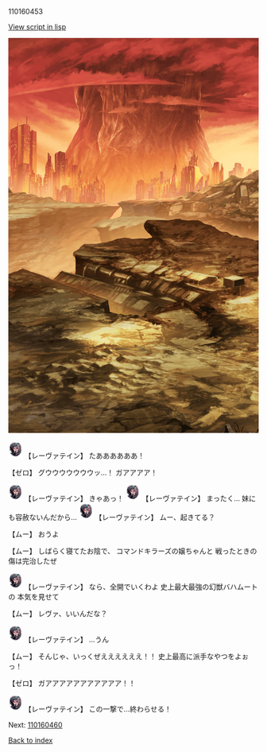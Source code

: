 110160453

[View script in lisp](../scripts/110160453.txt)

![underwild.png](../images/backgrounds/underwild.png)

<img src="../images/units/3100211.png" alt="3100211.png" height="34"/>
【レーヴァテイン】
たああああああ！

【ゼロ】
グウウウウウウウッ…！
ガアアアア！

<img src="../images/units/3100211.png" alt="3100211.png" height="34"/>
【レーヴァテイン】
きゃあっ！

<img src="../images/units/3100211.png" alt="3100211.png" height="34"/>
【レーヴァテイン】
まったく…
妹にも容赦ないんだから…

<img src="../images/units/3100211.png" alt="3100211.png" height="34"/>
【レーヴァテイン】
ムー、起きてる？

【ムー】
おうよ

【ムー】
しばらく寝てたお陰で、
コマンドキラーズの嬢ちゃんと
戦ったときの傷は完治したぜ

<img src="../images/units/3100211.png" alt="3100211.png" height="34"/>
【レーヴァテイン】
なら、全開でいくわよ
史上最大最強の幻獣バハムートの
本気を見せて

【ムー】
レヴァ、いいんだな？

<img src="../images/units/3100211.png" alt="3100211.png" height="34"/>
【レーヴァテイン】
…うん

【ムー】
そんじゃ、いっくぜええええええ！！
史上最高に派手なやつをよぉっ！

【ゼロ】
ガアアアアアアアアアアア！！

<img src="../images/units/3100211.png" alt="3100211.png" height="34"/>
【レーヴァテイン】
この一撃で…終わらせる！


Next: [110160460](110160460.md)

[Back to index](index.md)
